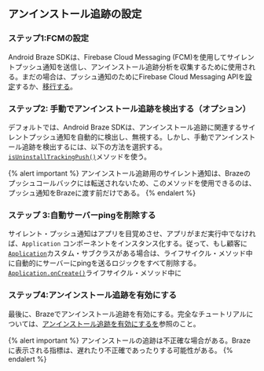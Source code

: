 ## アンインストール追跡の設定

### ステップ1:FCMの設定

Android Braze SDKは、Firebase Cloud Messaging (FCM)を使用してサイレントプッシュ通知を送信し、アンインストール追跡分析を収集するために使用される。まだの場合は、プッシュ通知のためにFirebase Cloud Messaging APIを[設定]({{site.baseurl}}/developer_guide/platforms/android/push_notifications/#setting-up-push-notifications)するか、[移行する]({{site.baseurl}}/developer_guide/push_notifications/?sdktab=android)。

### ステップ2: 手動でアンインストール追跡を検出する（オプション）

デフォルトでは、Android Braze SDKは、アンインストール追跡に関連するサイレントプッシュ通知を自動的に検出し、無視する。しかし、手動でアンインストール追跡を検出するには、以下の方法を選択する。 [`isUninstallTrackingPush()`](https://braze-inc.github.io/braze-android-sdk/kdoc/braze-android-sdk/com.braze.models.push/-braze-notification-payload/is-uninstall-tracking-push.html)メソッドを使う。

{% alert important %}
アンインストール追跡用のサイレント通知は、Brazeのプッシュコールバックには転送されないため、このメソッドを使用できるのは、プッシュ通知をBrazeに渡す前だけである。
{% endalert %}

### ステップ 3:自動サーバーpingを削除する

サイレント・プッシュ通知はアプリを目覚めさせ、アプリがまだ実行中でなければ、`Application` コンポーネントをインスタンス化する。従って、もし顧客に [`Application`](https://developer.android.com/reference/android/app/Application)カスタム・サブクラスがある場合は、ライフサイクル・メソッド中に自動的にサーバーにpingを送るロジックをすべて削除する。 [`Application.onCreate()`](https://developer.android.com/reference/android/app/Application#onCreate())ライフサイクル・メソッド中に

### ステップ4:アンインストール追跡を有効にする

最後に、Brazeでアンインストール追跡を有効にする。完全なチュートリアルについては、[アンインストール追跡を有効にするを]({{site.baseurl}}/user_guide/data_and_analytics/tracking/uninstall_tracking/#uninstall-tracking)参照のこと。

{% alert important %}
アンインストールの追跡は不正確な場合がある。Brazeに表示される指標は、遅れたり不正確であったりする可能性がある。
{% endalert %}
